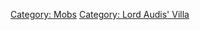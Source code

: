 [Category: Mobs](Category:_Mobs "wikilink") [Category: Lord Audis'
Villa](Category:_Lord_Audis'_Villa "wikilink")
